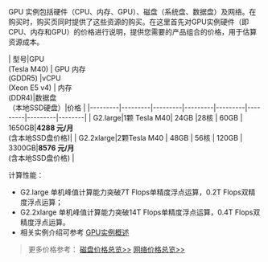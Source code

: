 GPU 实例包括硬件（CPU、内存、GPU）、磁盘（系统盘、数据盘）及网络。在购买时，购买页同时提供了这些资源的购买。在这里首先对GPU实例硬件（即CPU、内存和GPU）的价格进行说明，提供您需要的产品组合的价格，用于估算资源成本。

| 型号|GPU <br>(Tesla M40) | GPU 内存 <br> (GDDR5) |vCPU <br> (Xeon E5 v4) | 内存  <br>(DDR4)|数据盘 <br>（本地SSD硬盘）|价格 |
|---------|---------|---------|---------|---------|---------|---------|--------|
| G2.large|1颗 Tesla M40| 24GB |28核 | 60GB |  1650GB|**4288 元/月**<br>(含本地SSD盘价格)|
| G2.2xlarge|2颗Tesla M40 | 48GB | 56核 | 120GB | 3300GB|**8576 元/月**<br>(含本地SSD盘价格) |

计算性能：

- G2.large 单机峰值计算能力突破7T Flops单精度浮点运算，0.2T Flops双精度浮点运算；
- G2.2xlarge 单机峰值计算能力突破14T Flops单精度浮点运算，0.4T Flops双精度浮点运算。
- 相关实例介绍可参考 [GPU实例概述](https://www.qcloud.com/document/product/560/8028)

>更多价格参考：
>[磁盘价格总览>>](https://www.qcloud.com/document/product/213/2255)
>[网络价格总览>>](https://www.qcloud.com/document/product/213/509)


